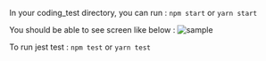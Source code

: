 

In your coding_test directory, you can run :
`npm start`  or `yarn start` 

You should be able to see screen like below :
![sample](https://media.giphy.com/media/U3VNEBUkVHsVLj9fJZ/giphy.gif)

To run jest test :
`npm test`  or `yarn test`
